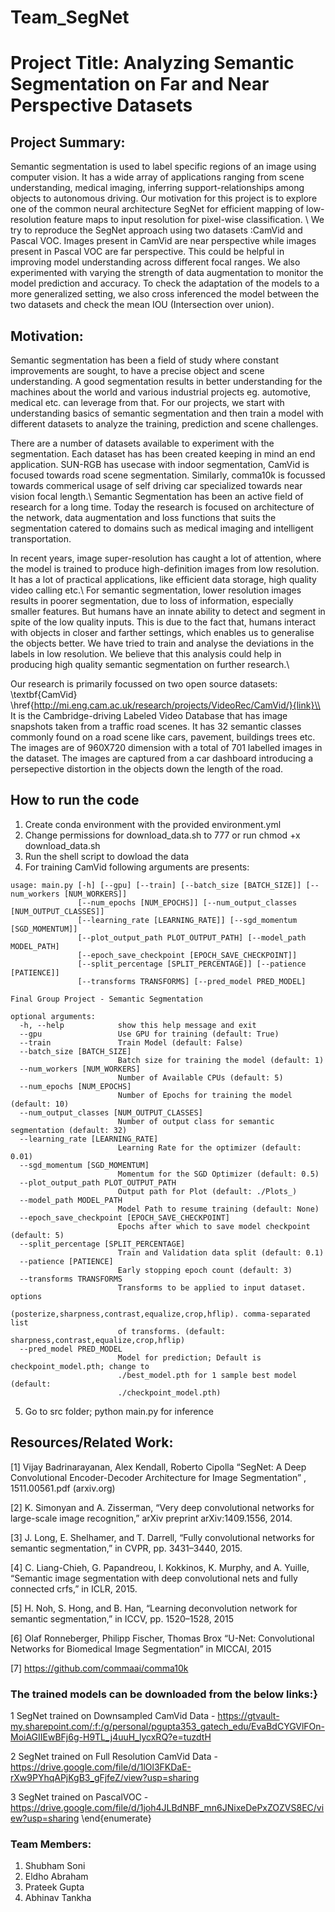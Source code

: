 # Team_SegNet

# Project Title: Analyzing Semantic Segmentation on Far and Near Perspective Datasets


## Project Summary:
Semantic segmentation is used to label specific regions of an image using computer vision. It has a wide array of applications ranging from scene understanding, medical imaging, inferring support-relationships among objects to autonomous driving. Our motivation for this project is to explore one of the common neural architecture SegNet for efficient mapping of low-resolution feature maps to input resolution for pixel-wise classification. \\
We try to reproduce the SegNet approach using two datasets :CamVid and Pascal VOC. Images present in CamVid are near perspective while images present in Pascal VOC are far perspective. This could be helpful in improving model understanding across different focal ranges. We also experimented with varying the strength of data augmentation to monitor the model prediction and accuracy. To check the adaptation of the models to a more generalized setting, we also cross inferenced the model between the two datasets and check the mean IOU (Intersection over union). 
## Motivation:
Semantic segmentation has been a field of study where constant improvements are sought, to have a precise object and scene understanding. A good segmentation results in better understanding for the machines about the world and various industrial projects eg. automotive, medical etc. can leverage from that. For our projects, we start with understanding basics of semantic segmentation and then train a model with different datasets to analyze the training, prediction and scene challenges.

There are a number of datasets available to experiment with the segmentation. Each dataset has has been created keeping in mind an end application. SUN-RGB has usecase with indoor segmentation, CamVid is focused towards road scene segmentation. Similarly, comma10k is focussed towards commerical usage of self driving car specialized towards near vision focal length.\\
Semantic Segmentation has been an active field of research for a long time. Today the research is focused on architecture of the network, data augmentation and loss functions that suits the segmentation catered to domains such as medical imaging and intelligent transportation. 

In recent years, image super-resolution has caught a lot of attention, where the model is trained to produce high-definition images from low resolution. It has a lot of practical applications, like efficient data storage, high quality video calling etc.\\
For semantic segmentation, lower resolution images results in poorer segmentation, due to loss of information, especially smaller features. But humans have an innate ability to detect and segment in spite of the low quality inputs. This is due to the fact that, humans interact with objects in closer and farther settings, which enables us to generalise the objects better. We have tried to train and analyse the deviations in the labels in low resolution. We believe that this analysis could help in producing high quality semantic segmentation on further research.\\

Our research is primarily focussed on two open source datasets:
\textbf{CamVid} \href{http://mi.eng.cam.ac.uk/research/projects/VideoRec/CamVid/}{link}\\
It is the Cambridge-driving Labeled Video Database that has image snapshots taken from a traffic road scenes. It has 32 semantic classes commonly found on a road scene like cars, pavement, buildings trees etc. The images are of 960X720 dimension with a total of 701 labelled images in the dataset. The images are captured from a car dashboard introducing a persepective distortion in the objects down the length of the road.

## How to run the code
1. Create conda environment with the provided environment.yml
2. Change permissions for download_data.sh to 777 or run chmod +x download_data.sh
3. Run the shell script to dowload the data
4. For training CamVid following arguments are presents: 
```
usage: main.py [-h] [--gpu] [--train] [--batch_size [BATCH_SIZE]] [--num_workers [NUM_WORKERS]]
               [--num_epochs [NUM_EPOCHS]] [--num_output_classes [NUM_OUTPUT_CLASSES]]
               [--learning_rate [LEARNING_RATE]] [--sgd_momentum [SGD_MOMENTUM]]
               [--plot_output_path PLOT_OUTPUT_PATH] [--model_path MODEL_PATH]
               [--epoch_save_checkpoint [EPOCH_SAVE_CHECKPOINT]]
               [--split_percentage [SPLIT_PERCENTAGE]] [--patience [PATIENCE]]
               [--transforms TRANSFORMS] [--pred_model PRED_MODEL]

Final Group Project - Semantic Segmentation

optional arguments:
  -h, --help            show this help message and exit
  --gpu                 Use GPU for training (default: True)
  --train               Train Model (default: False)
  --batch_size [BATCH_SIZE]
                        Batch size for training the model (default: 1)
  --num_workers [NUM_WORKERS]
                        Number of Available CPUs (default: 5)
  --num_epochs [NUM_EPOCHS]
                        Number of Epochs for training the model (default: 10)
  --num_output_classes [NUM_OUTPUT_CLASSES]
                        Number of output class for semantic segmentation (default: 32)
  --learning_rate [LEARNING_RATE]
                        Learning Rate for the optimizer (default: 0.01)
  --sgd_momentum [SGD_MOMENTUM]
                        Momentum for the SGD Optimizer (default: 0.5)
  --plot_output_path PLOT_OUTPUT_PATH
                        Output path for Plot (default: ./Plots_)
  --model_path MODEL_PATH
                        Model Path to resume training (default: None)
  --epoch_save_checkpoint [EPOCH_SAVE_CHECKPOINT]
                        Epochs after which to save model checkpoint (default: 5)
  --split_percentage [SPLIT_PERCENTAGE]
                        Train and Validation data split (default: 0.1)
  --patience [PATIENCE]
                        Early stopping epoch count (default: 3)
  --transforms TRANSFORMS
                        Transforms to be applied to input dataset. options
                        (posterize,sharpness,contrast,equalize,crop,hflip). comma-separated list
                        of transforms. (default: sharpness,contrast,equalize,crop,hflip)
  --pred_model PRED_MODEL
                        Model for prediction; Default is checkpoint_model.pth; change to
                        ./best_model.pth for 1 sample best model (default:
                        ./checkpoint_model.pth)
```
5. Go to src folder; python main.py for inference

## Resources/Related Work:
[1]  Vijay Badrinarayanan, Alex Kendall, Roberto Cipolla  “SegNet: A Deep Convolutional Encoder-Decoder Architecture for Image Segmentation” , 1511.00561.pdf (arxiv.org)

[2] K. Simonyan and A. Zisserman, “Very deep convolutional networks for large-scale image recognition,” arXiv preprint arXiv:1409.1556, 2014.

[3] J. Long, E. Shelhamer, and T. Darrell, “Fully convolutional networks for semantic segmentation,” in CVPR, pp. 3431–3440, 2015.

[4] C. Liang-Chieh, G. Papandreou, I. Kokkinos, K. Murphy, and A. Yuille, “Semantic image segmentation with deep convolutional nets and fully connected crfs,” in ICLR, 2015.

[5] H. Noh, S. Hong, and B. Han, “Learning deconvolution network for semantic segmentation,” in ICCV, pp. 1520–1528, 2015

[6] Olaf Ronneberger, Philipp Fischer, Thomas Brox “U-Net: Convolutional Networks for Biomedical Image Segmentation” in MICCAI, 2015

[7] https://github.com/commaai/comma10k



### The trained models can be downloaded from the below links:}

1 SegNet trained on Downsampled CamVid Data - https://gtvault-my.sharepoint.com/:f:/g/personal/pgupta353_gatech_edu/EvaBdCYGVlFOn-MoiAGIIEwBFj6g-H9TL_j4uuH_lycxRQ?e=tuzdtH

2 SegNet trained on Full Resolution CamVid Data - https://drive.google.com/file/d/1lOl3FKDaE-rXw9PYhqAPjKgB3_gFjfeZ/view?usp=sharing

3 SegNet trained on PascalVOC - https://drive.google.com/file/d/1joh4JLBdNBF_mn6JNixeDePxZOZVS8EC/view?usp=sharing
\end{enumerate}

### Team Members:
1. Shubham Soni
1. Eldho Abraham
1. Prateek Gupta
1. Abhinav Tankha

